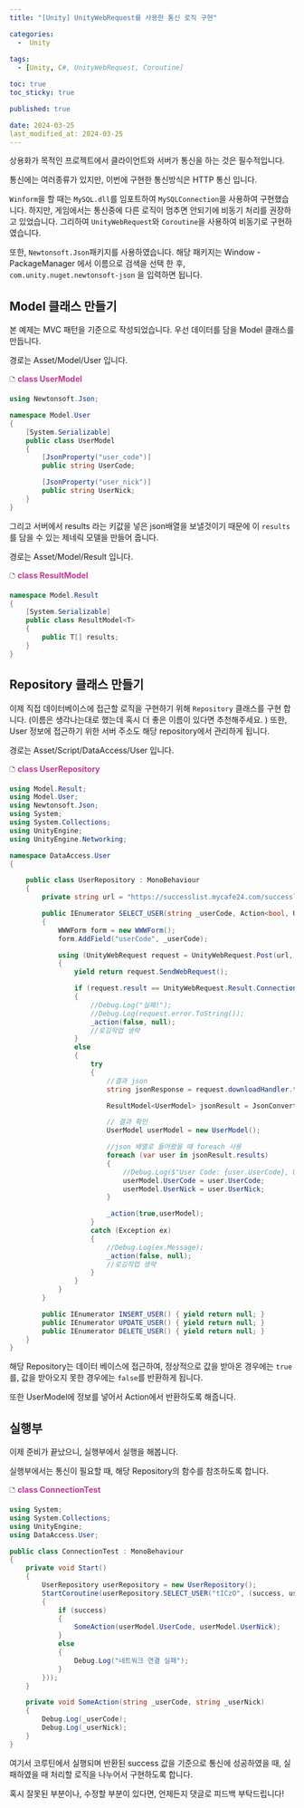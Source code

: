 ```yaml
---
title: "[Unity] UnityWebRequest를 사용한 통신 로직 구현"

categories:
  -  Unity
  
tags:
  - [Unity, C#, UnityWebRequest, Coroutine]

toc: true
toc_sticky: true

published: true

date: 2024-03-25
last_modified_at: 2024-03-25
---
```



상용화가 목적인 프로젝트에서 클라이언트와 서버가 통신을 하는 것은 필수적입니다.

통신에는 여러종류가 있지만, 이번에 구현한 통신방식은 HTTP 통신 입니다.

`Winform`을 할 때는 `MySQL.dll`를 임포트하여 `MySQLConnection`을 사용하여 구현했습니다. 하지만, 게임에서는 통신중에 다른 로직이 멈추면 안되기에 비동기 처리를 권장하고 있었습니다. 그리하여 
`UnityWebRequest`와 `Coroutine`을 사용하여 비동기로 구현하였습니다.

또한, `Newtonsoft.Json`패키지를 사용하였습니다. 해당 패키지는 Window - PackageManager 에서 이름으로 검색을 선택 한 후, `com.unity.nuget.newtonsoft-json` 을 입력하면 됩니다.

## Model 클래스 만들기

본 예제는 MVC 패턴을 기준으로 작성되었습니다. 우선 데이터를 담을 Model 클래스를 만듭니다.

경로는 Asset/Model/User 입니다.

🗅 **<span style="color: #c03a92">class UserModel</span>**
```cs
using Newtonsoft.Json;

namespace Model.User
{
    [System.Serializable]
    public class UserModel
    {
        [JsonProperty("user_code")]
        public string UserCode;

        [JsonProperty("user_nick")]
        public string UserNick;
    }
}
```

그리고 서버에서 results 라는 키값을 넣은 json배열을 보낼것이기 때문에 이 `results` 를 담을 수 있는 제네릭 모델을 만들어 줍니다.

경로는 Asset/Model/Result 입니다.

🗅 **<span style="color: #c03a92">class ResultModel</span>**
```cs
namespace Model.Result
{
    [System.Serializable]
    public class ResultModel<T>
    {
        public T[] results;
    }
}
```

## Repository 클래스 만들기

이제 직접 데이터베이스에 접근할 로직을 구현하기 위해 `Repository` 클래스를 구현 합니다.
(이름은 생각나는대로 했는데 혹시 더 좋은 이름이 있다면 추천해주세요. )
또한, User 정보에 접근하기 위한 서버 주소도 해당 repository에서 관리하게 됩니다.

경로는 Asset/Script/DataAccess/User 입니다.

🗅 **<span style="color: #c03a92">class UserRepository</span>**
```cs
using Model.Result;
using Model.User;
using Newtonsoft.Json;
using System;
using System.Collections;
using UnityEngine;
using UnityEngine.Networking;

namespace DataAccess.User
{

    public class UserRepository : MonoBehaviour
    {
        private string url = "https://successlist.mycafe24.com/successlist/php/SELECT_USER.php";

        public IEnumerator SELECT_USER(string _userCode, Action<bool, UserModel> _action)
        {
            WWWForm form = new WWWForm();
            form.AddField("userCode", _userCode);

            using (UnityWebRequest request = UnityWebRequest.Post(url, form))
            {
                yield return request.SendWebRequest();

                if (request.result == UnityWebRequest.Result.ConnectionError || request.result == UnityWebRequest.Result.ProtocolError)
                {
                    //Debug.Log("실패!");
                    //Debug.Log(request.error.ToString());
                    _action(false, null);
                    //로깅작업 생략
                }
                else
                {
                    try
                    {
                        //결과 json
                        string jsonResponse = request.downloadHandler.text;

                        ResultModel<UserModel> jsonResult = JsonConvert.DeserializeObject<ResultModel<UserModel>>(jsonResponse);

                        // 결과 확인
                        UserModel userModel = new UserModel();

                        //json 배열로 들어왔을 때 foreach 사용
                        foreach (var user in jsonResult.results)
                        {
                            //Debug.Log($"User Code: {user.UserCode}, User Nick: {user.UserNick}");
                            userModel.UserCode = user.UserCode;
                            userModel.UserNick = user.UserNick;
                        }

                        _action(true,userModel);
                    }
                    catch (Exception ex)
                    {
                        //Debug.Log(ex.Message);
                        _action(false, null);
                        //로깅작업 생략
                    }
                }
            }
        }

        public IEnumerator INSERT_USER() { yield return null; }
        public IEnumerator UPDATE_USER() { yield return null; }
        public IEnumerator DELETE_USER() { yield return null; }
    }
}

```


해당 Repository는 데이터 베이스에 접근하여, 정상적으로 값을 받아온 경우에는 `true`를, 값을 받아오지 못한 경우에는 `false`를 반환하게 됩니다.

또한 UserModel에 정보를 넣어서 Action에서 반환하도록 해줍니다.

## 실행부

이제 준비가 끝났으니, 실행부에서 실행을 해봅니다.

실행부에서는 통신이 필요할 때, 해당 Repository의 함수를 참조하도록 합니다.

🗅 **<span style="color: #c03a92">class ConnectionTest</span>**
```cs
using System;
using System.Collections;
using UnityEngine;
using DataAccess.User;

public class ConnectionTest : MonoBehaviour
{
    private void Start()
    {
        UserRepository userRepository = new UserRepository();
        StartCoroutine(userRepository.SELECT_USER("tICzO", (success, userModel) =>
        {              
            if (success)
            {
                SomeAction(userModel.UserCode, userModel.UserNick);
            }
            else
            {
                Debug.Log("네트워크 연결 실패");
            }
        }));
    }

    private void SomeAction(string _userCode, string _userNick)
    {
        Debug.Log(_userCode);
        Debug.Log(_userNick);
    }
}

```

여기서 코루틴에서 실행되며 반환된 success 값을 기준으로 통신에 성공하였을 때, 실패하였을 때 처리할 로직을 나누어서 구현하도록 합니다.

혹시 잘못된 부분이나, 수정할 부분이 있다면, 언제든지 댓글로 피드백 부탁드립니다!
